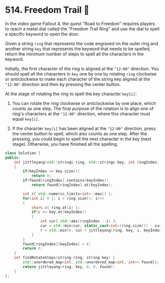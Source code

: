 # 514. Freedom Trail 🔴

In the video game Fallout 4, the quest "Road to Freedom" requires players to reach a metal dial called the "Freedom Trail Ring" and use the dial to spell a specific keyword to open the door.

Given a string `ring` that represents the code engraved on the outer ring and another string `key` that represents the keyword that needs to be spelled, return the minimum number of steps to spell all the characters in the keyword.

Initially, the first character of the ring is aligned at the `"12:00"` direction. You should spell all the characters in `key` one by one by rotating `ring` clockwise or anticlockwise to make each character of the string key aligned at the `"12:00"` direction and then by pressing the center button.

At the stage of rotating the ring to spell the key character `key[i]`:

1. You can rotate the ring clockwise or anticlockwise by one place, which counts as one step. The final purpose of the rotation is to align one of ring's characters at the `"12:00"` direction, where this character must equal `key[i]`.

2. If the character `key[i]` has been aligned at the `"12:00"` direction, press the center button to spell, which also counts as one step. After the pressing, you could begin to spell the next character in the key (next stage). Otherwise, you have finished all the spelling.

```cpp
class Solution {
public:
    int jittleyang(std::string& ring, std::string& key, int ringIndex, int keyIndex, std::unordered_map<int, std::unordered_map<int, int>>& found)
    {
        if(keyIndex == key.size())
            return 0;
        if(found[ringIndex].contains(keyIndex))
            return found[ringIndex].at(keyIndex);

        int r{ std::numeric_limits<int>::max() };
        for(int i{ 0 }; i < ring.size(); i++)
        {
            char& c{ ring.at(i) };
            if(c == key.at(keyIndex))
            {
                int cur{ std::abs(ringIndex - i) };
                cur = std::min(cur, static_cast<int>(ring.size()) - cur);
                r = std::min(r, cur + jittleyang(ring, key, i, keyIndex + 1, found) + 1);
            }
        }
        found[ringIndex][keyIndex] = r;
        return r;
    }
    int findRotateSteps(string ring, string key) {
        std::unordered_map<int, std::unordered_map<int, int>> found{};
        return jittleyang(ring, key, 0, 0, found);
    }
};
```
